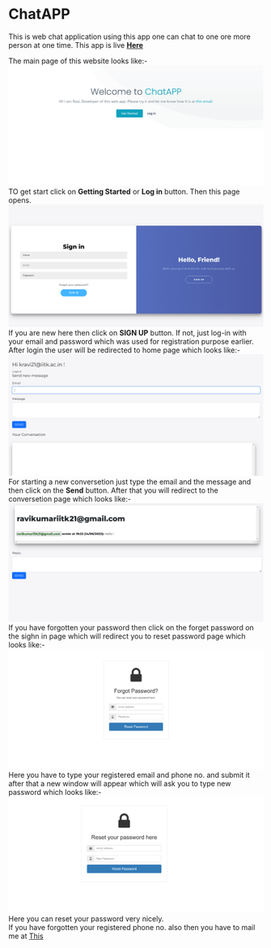 # ChatAPP
<p>This is web chat application using this app one can chat to one ore more person at one time. This app is live <b> <a href="https://chatapp12.onrender.com/" target="_blank">Here</a></b> 
<p>The main page of this website looks like:-<br>
<img src="static/IMG/mainpage.png" alt=""><br>
TO get start click on <b>Getting Started</b> or <b>Log in</b> button. Then this page opens.<br>
<img src="static/IMG/signinpage.png" alt=""><br>
If you are new here then click on <b>SIGN UP</b> button.
If not, just log-in with your email and password which was used for registration purpose earlier.
After login the user will be redirected to home page which looks like:-
<img src="static/IMG/main%20page%20after%20login.png" alt=""><br>
For starting a new conversetion just type the email and the message and then click on the <b>Send</b> button. After that you will redirect to the conversetion page which looks like:-
<img src="static/IMG/reply.png" alt=""><br>
If you have forgotten your password then click on the forget password on the sighn in page which will redirect you to reset password page which looks like:-
<img src="static/IMG/forget.png" alt=""><br>
Here you have to type your registered email and phone no. and submit it after that a new window will appear which will ask you to type new password which looks like:-
<img src="static/IMG/enter%20new%20password%20.png" alt=""><br>
Here you can reset your password very nicely.<br>
If you have forgotten your registered phone no. also then you have to mail me at <a href="mailto:ravikumariitk21@gmail.com" target="_blank">This</a></b> 
